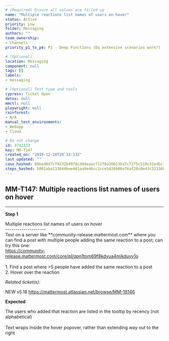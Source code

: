 ```yaml
---
# (Required) Ensure all values are filled up
name: "Multiple reactions list names of users on hover"
status: Active
priority: Low
folder: Messaging
authors: ""
team_ownership: 
- Channels
priority_p1_to_p4: P3 - Deep Functions (Do extensive scenarios work?)

# (Optional)
location: Messaging
component: null
tags: []
labels: 
- messaging

# (Optional) Test type and tools
cypress: Ticket Open
detox: null
mmctl: null
playwright: null
rainforest: 
- N/A
manual_test_environments: 
- Webapp
- Cloud

# Do not change
id: 3742333
key: MM-T147
created_on: "2019-12-20T20:33:13Z"
last_updated: ""
case_hashed: 80bed8d7cf9232b49f8cd84eaac712f0a38b13ba7cf275c519c41edbc1f4d140bc9c6e70241ae8fc714a103b540ed3fe
steps_hashed: 5061aba133044bee461aa9e46cc2cce5d26986e76af20c0e43c32336b7b465541b642dfacf4d89b475b1461bd5f09ab3
---
```


<!-- (Auto-generated) Based on frontmatter's "key" and "name" -->

## MM-T147: Multiple reactions list names of users on hover

---

**Step 1**

Multiple reactions list names of users on hover\
\--------------------\
Test on a server like \*\*community-release.mattermost.com\*\* where you can find a post with multiple people adding the same reaction to a post; can try this one:\
<https://community-release.mattermost.com/core/pl/qpn1tom69f8kdyua4mikduyy1o>\
\
1\. Find a post where >5 people have added the same reaction to a post\
2\. Hover over the reaction

_Related ticket(s):_

NEW v5.18 <https://mattermost.atlassian.net/browse/MM-18146>

**Expected**

The users who added that reaction are listed in the tooltip by recency (not alphabetical)\
\
Text wraps inside the hover popover, rather than extending way out to the right
